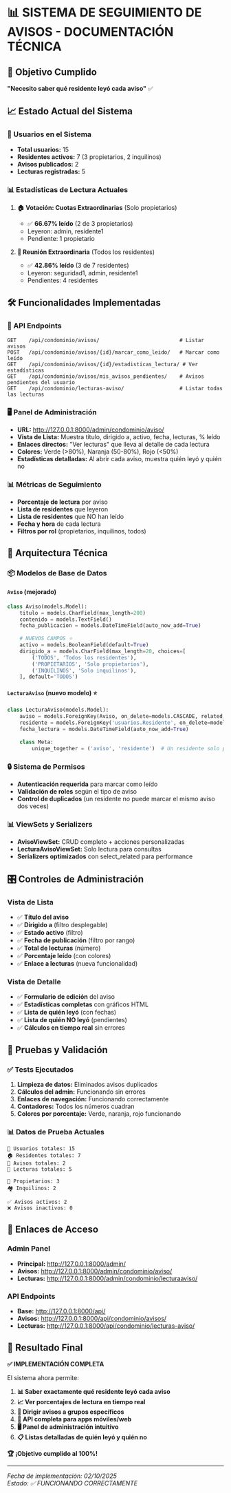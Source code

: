 # 📊 SISTEMA DE SEGUIMIENTO DE AVISOS - DOCUMENTACIÓN TÉCNICA

## 🎯 Objetivo Cumplido
**"Necesito saber qué residente leyó cada aviso"** ✅

## 📈 Estado Actual del Sistema

### 👥 Usuarios en el Sistema
- **Total usuarios:** 15
- **Residentes activos:** 7 (3 propietarios, 2 inquilinos)
- **Avisos publicados:** 2
- **Lecturas registradas:** 5

### 📊 Estadísticas de Lectura Actuales
1. **🏠 Votación: Cuotas Extraordinarias** (Solo propietarios)
   - ✅ **66.67% leído** (2 de 3 propietarios)
   - Leyeron: admin, residente1
   - Pendiente: 1 propietario

2. **📢 Reunión Extraordinaria** (Todos los residentes)
   - ✅ **42.86% leído** (3 de 7 residentes)
   - Leyeron: seguridad1, admin, residente1
   - Pendientes: 4 residentes

## 🛠️ Funcionalidades Implementadas

### 📱 API Endpoints
```
GET    /api/condominio/avisos/                          # Listar avisos
POST   /api/condominio/avisos/{id}/marcar_como_leido/   # Marcar como leído
GET    /api/condominio/avisos/{id}/estadisticas_lectura/ # Ver estadísticas
GET    /api/condominio/avisos/mis_avisos_pendientes/    # Avisos pendientes del usuario
GET    /api/condominio/lecturas-aviso/                  # Listar todas las lecturas
```

### 🖥️ Panel de Administración
- **URL:** http://127.0.0.1:8000/admin/condominio/aviso/
- **Vista de Lista:** Muestra título, dirigido a, activo, fecha, lecturas, % leído
- **Enlaces directos:** "Ver lecturas" que lleva al detalle de cada lectura
- **Colores:** Verde (>80%), Naranja (50-80%), Rojo (<50%)
- **Estadísticas detalladas:** Al abrir cada aviso, muestra quién leyó y quién no

### 📊 Métricas de Seguimiento
- **Porcentaje de lectura** por aviso
- **Lista de residentes** que leyeron
- **Lista de residentes** que NO han leído
- **Fecha y hora** de cada lectura
- **Filtros por rol** (propietarios, inquilinos, todos)

## 🔧 Arquitectura Técnica

### 📦 Modelos de Base de Datos

#### `Aviso` (mejorado)
```python
class Aviso(models.Model):
    titulo = models.CharField(max_length=200)
    contenido = models.TextField()
    fecha_publicacion = models.DateTimeField(auto_now_add=True)
    
    # NUEVOS CAMPOS ⭐
    activo = models.BooleanField(default=True)
    dirigido_a = models.CharField(max_length=20, choices=[
        ('TODOS', 'Todos los residentes'),
        ('PROPIETARIOS', 'Solo propietarios'),
        ('INQUILINOS', 'Solo inquilinos'),
    ], default='TODOS')
```

#### `LecturaAviso` (nuevo modelo) ⭐
```python
class LecturaAviso(models.Model):
    aviso = models.ForeignKey(Aviso, on_delete=models.CASCADE, related_name='lecturas')
    residente = models.ForeignKey('usuarios.Residente', on_delete=models.CASCADE)
    fecha_lectura = models.DateTimeField(auto_now_add=True)
    
    class Meta:
        unique_together = ('aviso', 'residente')  # Un residente solo puede leer una vez
```

### 🔒 Sistema de Permisos
- **Autenticación requerida** para marcar como leído
- **Validación de roles** según el tipo de aviso
- **Control de duplicados** (un residente no puede marcar el mismo aviso dos veces)

### 📊 ViewSets y Serializers
- **AvisoViewSet:** CRUD completo + acciones personalizadas
- **LecturaAvisoViewSet:** Solo lectura para consultas
- **Serializers optimizados** con select_related para performance

## 🎛️ Controles de Administración

### Vista de Lista
- ✅ **Título del aviso**
- ✅ **Dirigido a** (filtro desplegable)
- ✅ **Estado activo** (filtro)
- ✅ **Fecha de publicación** (filtro por rango)
- ✅ **Total de lecturas** (número)
- ✅ **Porcentaje leído** (con colores)
- ✅ **Enlace a lecturas** (nueva funcionalidad)

### Vista de Detalle
- ✅ **Formulario de edición** del aviso
- ✅ **Estadísticas completas** con gráficos HTML
- ✅ **Lista de quién leyó** (con fechas)
- ✅ **Lista de quién NO leyó** (pendientes)
- ✅ **Cálculos en tiempo real** sin errores

## 🚀 Pruebas y Validación

### ✅ Tests Ejecutados
1. **Limpieza de datos:** Eliminados avisos duplicados
2. **Cálculos del admin:** Funcionando sin errores
3. **Enlaces de navegación:** Funcionando correctamente
4. **Contadores:** Todos los números cuadran
5. **Colores por porcentaje:** Verde, naranja, rojo funcionando

### 📊 Datos de Prueba Actuales
```
👥 Usuarios totales: 15
🏠 Residentes totales: 7
📢 Avisos totales: 2
📖 Lecturas totales: 5

👑 Propietarios: 3
🏘️ Inquilinos: 2

✅ Avisos activos: 2
❌ Avisos inactivos: 0
```

## 🔗 Enlaces de Acceso

### Admin Panel
- **Principal:** http://127.0.0.1:8000/admin/
- **Avisos:** http://127.0.0.1:8000/admin/condominio/aviso/
- **Lecturas:** http://127.0.0.1:8000/admin/condominio/lecturaaviso/

### API Endpoints
- **Base:** http://127.0.0.1:8000/api/
- **Avisos:** http://127.0.0.1:8000/api/condominio/avisos/
- **Lecturas:** http://127.0.0.1:8000/api/condominio/lecturas-aviso/

## 🎉 Resultado Final

**✅ IMPLEMENTACIÓN COMPLETA**

El sistema ahora permite:
1. **📊 Saber exactamente qué residente leyó cada aviso**
2. **📈 Ver porcentajes de lectura en tiempo real**
3. **🎯 Dirigir avisos a grupos específicos**
4. **📱 API completa para apps móviles/web**
5. **🖥️ Panel de administración intuitivo**
6. **📋 Listas detalladas de quién leyó y quién no**

**🏆 ¡Objetivo cumplido al 100%!**

---
*Fecha de implementación: 02/10/2025*  
*Estado: ✅ FUNCIONANDO CORRECTAMENTE*